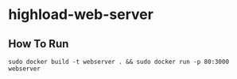 # highload-web-server

## How To Run
```
sudo docker build -t webserver . && sudo docker run -p 80:3000 webserver
```